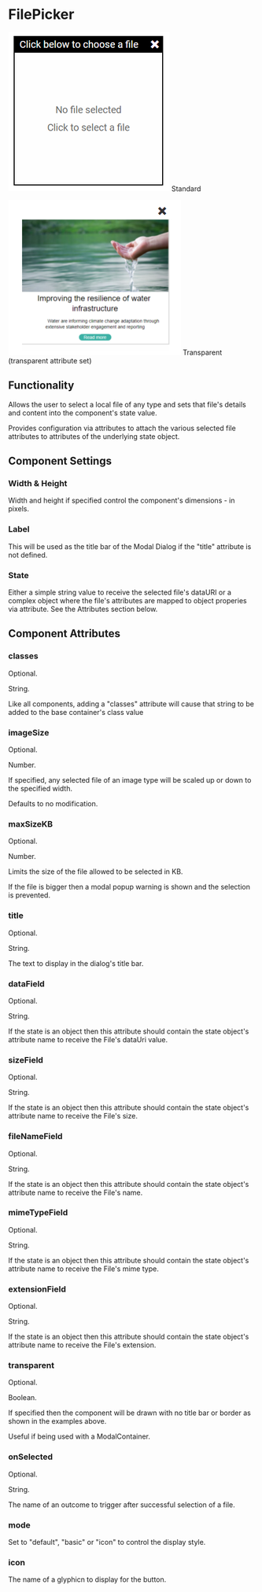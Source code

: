 

# FilePicker

![alt text](https://github.com/MarkWattsBoomi/FilePicker/blob/master/standard.png)
Standard

![alt text](https://github.com/MarkWattsBoomi/FilePicker/blob/master/transparent.png)
Transparent (transparent attribute set)

## Functionality

Allows the user to select a local file of any type and sets that file's details and content into the component's state value.

Provides configuration via attributes to attach the various selected file attributes to attributes of the underlying state object.


## Component Settings

### Width & Height

Width and height if specified control the component's dimensions - in pixels.


### Label

This will be used as the title bar of the Modal Dialog if the "title" attribute is not defined.



### State

Either a simple string value to receive the selected file's dataURI or a complex object where the file's attributes are mapped to object
properies via attribute.  See the Attributes section below.



## Component Attributes


### classes
Optional.

String.

Like all components, adding a "classes" attribute will cause that string to be added to the base container's class value


### imageSize

Optional.

Number.

If specified, any selected file of an image type will be scaled up or down to the specified width.

Defaults to no modification.


### maxSizeKB

Optional.

Number.

Limits the size of the file allowed to be selected in KB.

If the file is bigger then a modal popup warning is shown and the selection is prevented.


### title

Optional.

String.

The text to display in the dialog's title bar.


### dataField

Optional.

String.

If the state is an object then this attribute should contain the state object's attribute name to receive the File's dataUri value.

### sizeField

Optional.

String.

If the state is an object then this attribute should contain the state object's attribute name to receive the File's size.

### fileNameField

Optional.

String.

If the state is an object then this attribute should contain the state object's attribute name to receive the File's name.

### mimeTypeField

Optional.

String.

If the state is an object then this attribute should contain the state object's attribute name to receive the File's mime type.

### extensionField

Optional.

String.

If the state is an object then this attribute should contain the state object's attribute name to receive the File's extension.

### transparent

Optional.

Boolean.

If specified then the component will be drawn with no title bar or border as shown in the examples above.

Useful if being used with a ModalContainer.

### onSelected

Optional.

String.

The name of an outcome to trigger after successful selection of a file.

### mode

Set to "default", "basic" or "icon" to control the display style.

### icon

The name of a glyphicn to display for the button.